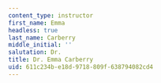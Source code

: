 ```yaml
---
content_type: instructor
first_name: Emma
headless: true
last_name: Carberry
middle_initial: ''
salutation: Dr.
title: Dr. Emma Carberry
uid: 611c234b-e18d-9718-809f-638794082cd4
---
```

